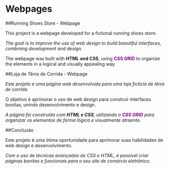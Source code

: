 # Webpages
##Running Shoes Store - Webpage

This project is a webpage developed for a fictional running shoes store.

*The goal is to improve the use of web design to build beautiful interfaces, combining development and design.*

The webpage was built with **HTML and CSS**, using **<span style="color:purple">CSS GRID</span>** to organize the elements in a logical and visually appealing way.


##Loja de Tênis de Corrida - Webpage

*Este projeto é uma página web desenvolvida para uma loja fictícia de tênis de corrida.* 

O objetivo é aprimorar o uso de web design para construir interfaces bonitas, unindo desenvolvimento e design. 

*A página foi construída com **HTML e CSS**, utilizando o  **<span style="color:purple">CSS GRID</span>**
 para organizar os elementos de forma lógica e visualmente atraente.*

##Conclusão

Este projeto é uma ótima oportunidade para aprimorar suas habilidades de web design e desenvolvimento.

 *Com o uso de técnicas avançadas de CSS e HTML, é possível criar páginas bonitas e funcionais para o seu site de comércio eletrônico.* 
 
